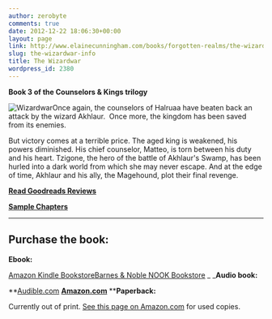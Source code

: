 ```yaml
---
author: zerobyte
comments: true
date: 2012-12-22 18:06:30+00:00
layout: page
link: http://www.elainecunningham.com/books/forgotten-realms/the-wizardwar-info/
slug: the-wizardwar-info
title: The Wizardwar
wordpress_id: 2380
---
```


**Book 3 of the Counselors & Kings trilogy**

![Wizardwar](http://www.elainecunningham.com/wp-content/uploads/2012/12/Wizardwar.jpg)Once again, the counselors of Halruaa have beaten back an attack by the wizard Akhlaur.  Once more, the kingdom has been saved from its enemies.

But victory comes at a terrible price. The aged king is weakened, his powers diminished. His chief counselor, Matteo, is torn between his duty and his heart. Tzigone, the hero of the battle of Akhlaur's Swamp, has been hurled into a dark world from which she may never escape. And at the edge of time, Akhlaur and his ally, the Magehound, plot their final revenge.



**[Read Goodreads Reviews](http://www.goodreads.com/book/show/291720.The_Wizardwar)**

**[Sample Chapters](http://books.google.com.my/books?id=sZ9sPTWh8rcC&pg=PP1&lpg=PP1&dq=Wizardwar,+Elaine+Cunningham)**

*************************************


## Purchase the book:


**Ebook:**

[Amazon Kindle Bookstore](http://www.amazon.com/The-Wizardwar-Counselors-Kings-ebook/dp/B005UFN52U/ref=tmm_kin_title_0)[Barnes & Noble NOOK Bookstore](http://www.barnesandnoble.com/w/forgotten-realms-elaine-cunningham/1103164952?ean=9780786961887) _
_**Audio book:**

**[Audible.com](http://www.audible.com/pd/ref=sr_2_5?asin=B00CD7R9AM&qid=1366463007&sr=2-5) ****[Amazon.com](http://www.amazon.com/The-Wizardwar-Forgotten-Realms-Counselors/dp/B00CDIX3V0/ref=sr_1_1?ie=UTF8&qid=1366463180&sr=8-1&keywords=audio+books%2C+wizardwar%2C+Elaine+Cunningham)****
****Paperback:**


Currently out of print. [See this page on Amazon.com](http://www.amazon.com/The-Wizardwar-Forgotten-Realms-Counselors/dp/0786927046) for used copies.

